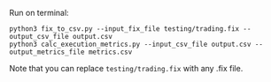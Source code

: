 Run on terminal:
```
python3 fix_to_csv.py --input_fix_file testing/trading.fix --output_csv_file output.csv
python3 calc_execution_metrics.py --input_csv_file output.csv --output_metrics_file metrics.csv
```

Note that you can replace `testing/trading.fix` with any .fix file.
